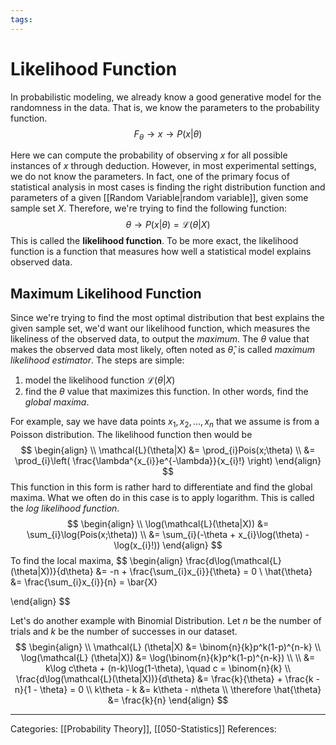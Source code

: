 ```yaml
---
tags:
---
```

# Likelihood Function
In probabilistic modeling, we already know a good generative model for the randomness in the data. That is, we know the parameters to the probability function.
$$
F_{\theta} \to x \to P(x | \theta)
$$

Here we can compute the probability of observing $x$ for all possible instances of $x$ through deduction. However, in most experimental settings, we do not know the parameters. In fact, one of the primary focus of statistical analysis in most cases is finding the right distribution function and parameters of a given [[Random Variable|random variable]], given some sample set $X$. Therefore, we're trying to find the following function:
$$
\theta \to P(x | \theta) = \mathcal{L}(\theta|X)
$$
This is called the **likelihood function**. To be more exact, the likelihood function is a function that measures how well a statistical model explains observed data.

## Maximum Likelihood Function
Since we're trying to find the most optimal distribution that best explains the given sample set, we'd want our likelihood function, which measures the likeliness of the observed data, to output the _maximum_. The $\theta$ value that makes the observed data most likely, often noted as $\hat{\theta}$, is called _maximum likelihood estimator_. The steps are simple:
1) model the likelihood function $\mathcal{L}(\theta|X)$
2) find the $\theta$ value that maximizes this function. In other words, find the _global maxima_.

For example, say we have data points $x_{1}, x_{2}, \dots, x_{n}$ that we assume is from a Poisson distribution. The likelihood function then would be
$$
\begin{align} \\
\mathcal{L}(\theta|X) &= \prod_{i}Pois(x;\theta) \\
&= \prod_{i}\left( \frac{\lambda^{x_{i}}e^{-\lambda}}{x_{i}!} \right)
\end{align}
$$
This function in this form is rather hard to differentiate and find the global maxima. What we often do in this case is to apply logarithm. This is called the _log likelihood function_.
$$
\begin{align} \\
\log(\mathcal{L}(\theta|X)) &= \sum_{i}\log(Pois(x;\theta)) \\
&= \sum_{i}(-\theta + x_{i}\log(\theta) - \log(x_{i}!))
\end{align}
$$
To find the local maxima,
$$
\begin{align}
\frac{d\log(\mathcal{L}(\theta|X))}{d\theta} &= -n + \frac{\sum_{i}x_{i}}{\theta} = 0 \\
\hat{\theta} &= \frac{\sum_{i}x_{i}}{n} = \bar{X}

\end{align}
$$

Let's do another example with Binomial Distribution. Let $n$ be the number of trials and $k$ be the number of successes in our dataset.
$$
\begin{align} \\
\mathcal{L} (\theta|X) &= \binom{n}{k}p^k(1-p)^{n-k} \\
\log(\mathcal{L} (\theta|X)) &= \log(\binom{n}{k}p^k(1-p)^{n-k}) \\ \\
&= k\log c\theta + (n-k)\log(1-\theta), \quad c = \binom{n}{k} \\
\frac{d\log(\mathcal{L}(\theta|X))}{d\theta} &= \frac{k}{\theta} + \frac{k - n}{1 - \theta} = 0 \\
k\theta - k &= k\theta - n\theta \\
\therefore \hat{\theta} &= \frac{k}{n}
\end{align}
$$


---
Categories: [[Probability Theory]], [[050-Statistics]]
References:
